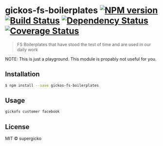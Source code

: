 # gickos-fs-boilerplates [![NPM version][npm-image]][npm-url] [![Build Status](https://travis-ci.org/supergicko/gickos-fs-boilerplates.svg?branch=master)](https://travis-ci.org/supergicko/gickos-fs-boilerplates) [![Dependency Status][daviddm-image]][daviddm-url] [![Coverage Status](https://coveralls.io/repos/github/supergicko/gickos-fs-boilerplates/badge.svg?branch=master)](https://coveralls.io/github/supergicko/gickos-fs-boilerplates?branch=master)
> FS Boilerplates that have stood the test of time and are used in our daily work

NOTE: This is just a playground. This module is propably not useful for you.

## Installation

```sh
$ npm install --save gickos-fs-boilerplates
```

## Usage

```sh
gickofs customer facebook
```
## License

MIT © supergicko


[npm-image]: https://badge.fury.io/js/gickos-fs-boilerplates.svg
[npm-url]: https://npmjs.org/package/gickos-fs-boilerplates
[travis-image]: https://travis-ci.org/supergicko/gickos-fs-boilerplates.svg?branch=master
[travis-url]: https://travis-ci.org/supergicko/gickos-fs-boilerplates
[daviddm-image]: https://david-dm.org/supergicko/gickos-fs-boilerplates.svg?theme=shields.io
[daviddm-url]: https://david-dm.org/supergicko/gickos-fs-boilerplates
[coveralls-image]: https://coveralls.io/repos/supergicko/gickos-fs-boilerplates/badge.svg
[coveralls-url]: https://coveralls.io/r/supergicko/gickos-fs-boilerplates

